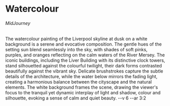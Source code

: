 # Watercolour

###### MidJourney

The watercolour painting of the Liverpool skyline at dusk on a white background is a serene and evocative composition. The gentle hues of the setting sun blend seamlessly into the sky, with shades of soft pinks, purples, and oranges reflecting on the calm waters of the River Mersey. The iconic buildings, including the Liver Building with its distinctive clock towers, stand silhouetted against the colourful twilight, their dark forms contrasted beautifully against the vibrant sky. Delicate brushstrokes capture the subtle details of the architecture, while the water below mirrors the fading light, creating a harmonious balance between the cityscape and the natural elements. The white background frames the scene, drawing the viewer's focus to the tranquil yet dynamic interplay of light and shadow, colour and silhouette, evoking a sense of calm and quiet beauty. --v 6 --ar 3:2

<!-- https://cdn.midjourney.com/9018bdd6-8ffd-4fcd-aec9-526d20ae077e/0_3.png -->
